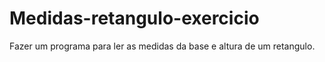 # Medidas-retangulo-exercicio
 Fazer um programa para ler as medidas da base e altura de um retangulo.
